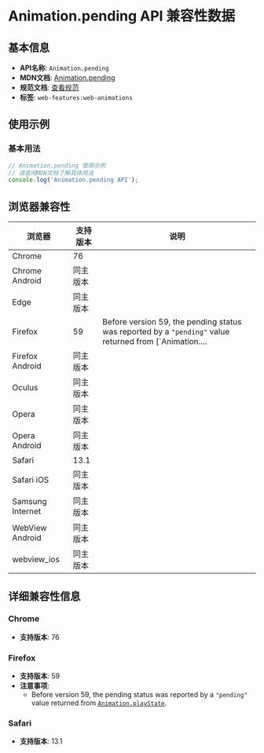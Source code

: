 # Animation.pending API 兼容性数据

## 基本信息

- **API名称**: `Animation.pending`
- **MDN文档**: [Animation.pending](https://developer.mozilla.org/docs/Web/API/Animation/pending)
- **规范文档**: [查看规范](https://drafts.csswg.org/web-animations-1/#dom-animation-pending)
- **标签**: `web-features:web-animations`

## 使用示例

### 基本用法

```javascript
// Animation.pending 使用示例
// 请查阅MDN文档了解具体用法
console.log('Animation.pending API');
```

## 浏览器兼容性

| 浏览器 | 支持版本 | 说明 |
|--------|----------|------|
| Chrome | 76 |  |
| Chrome Android | 同主版本 |  |
| Edge | 同主版本 |  |
| Firefox | 59 | Before version 59, the pending status was reported by a `"pending"` value returned from [`Animation.... |
| Firefox Android | 同主版本 |  |
| Oculus | 同主版本 |  |
| Opera | 同主版本 |  |
| Opera Android | 同主版本 |  |
| Safari | 13.1 |  |
| Safari iOS | 同主版本 |  |
| Samsung Internet | 同主版本 |  |
| WebView Android | 同主版本 |  |
| webview_ios | 同主版本 |  |

## 详细兼容性信息

### Chrome

- **支持版本**: 76

### Firefox

- **支持版本**: 59
- **注意事项**:
  - Before version 59, the pending status was reported by a `"pending"` value returned from [`Animation.playState`](https://developer.mozilla.org/docs/Web/API/Animation/playState).

### Safari

- **支持版本**: 13.1

